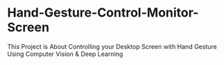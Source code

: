 # Hand-Gesture-Control-Monitor-Screen
This Project is About Controlling your Desktop Screen with Hand Gesture Using Computer Vision &amp; Deep Learning
